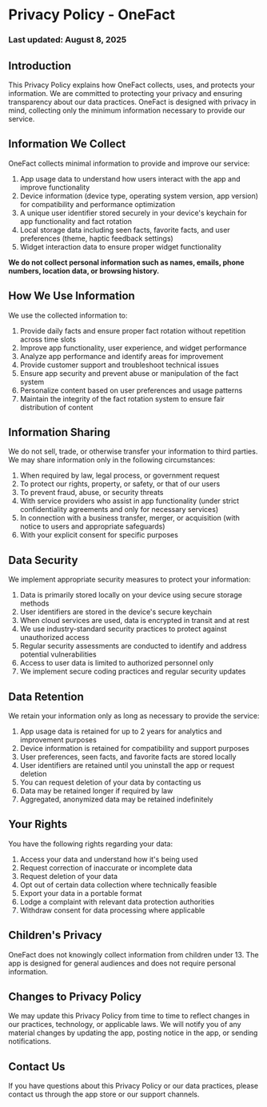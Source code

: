 
# Privacy Policy - OneFact

### Last updated: August 8, 2025

## Introduction
This Privacy Policy explains how OneFact collects, uses, and protects your information. We are committed to protecting your privacy and ensuring transparency about our data practices. OneFact is designed with privacy in mind, collecting only the minimum information necessary to provide our service.

## Information We Collect
OneFact collects minimal information to provide and improve our service:
1. App usage data to understand how users interact with the app and improve functionality
2. Device information (device type, operating system version, app version) for compatibility and performance optimization
3. A unique user identifier stored securely in your device's keychain for app functionality and fact rotation
4. Local storage data including seen facts, favorite facts, and user preferences (theme, haptic feedback settings)
5. Widget interaction data to ensure proper widget functionality

**We do not collect personal information such as names, emails, phone numbers, location data, or browsing history.**

## How We Use Information
We use the collected information to:
1. Provide daily facts and ensure proper fact rotation without repetition across time slots
2. Improve app functionality, user experience, and widget performance
3. Analyze app performance and identify areas for improvement
4. Provide customer support and troubleshoot technical issues
5. Ensure app security and prevent abuse or manipulation of the fact system
6. Personalize content based on user preferences and usage patterns
7. Maintain the integrity of the fact rotation system to ensure fair distribution of content

## Information Sharing
We do not sell, trade, or otherwise transfer your information to third parties. We may share information only in the following circumstances:
1. When required by law, legal process, or government request
2. To protect our rights, property, or safety, or that of our users
3. To prevent fraud, abuse, or security threats
4. With service providers who assist in app functionality (under strict confidentiality agreements and only for necessary services)
5. In connection with a business transfer, merger, or acquisition (with notice to users and appropriate safeguards)
6. With your explicit consent for specific purposes

## Data Security
We implement appropriate security measures to protect your information:
1. Data is primarily stored locally on your device using secure storage methods
2. User identifiers are stored in the device's secure keychain
3. When cloud services are used, data is encrypted in transit and at rest
4. We use industry-standard security practices to protect against unauthorized access
5. Regular security assessments are conducted to identify and address potential vulnerabilities
6. Access to user data is limited to authorized personnel only
7. We implement secure coding practices and regular security updates

## Data Retention
We retain your information only as long as necessary to provide the service:
1. App usage data is retained for up to 2 years for analytics and improvement purposes
2. Device information is retained for compatibility and support purposes
3. User preferences, seen facts, and favorite facts are stored locally
4. User identifiers are retained until you uninstall the app or request deletion
5. You can request deletion of your data by contacting us
6. Data may be retained longer if required by law
7. Aggregated, anonymized data may be retained indefinitely

## Your Rights
You have the following rights regarding your data:
1. Access your data and understand how it's being used
2. Request correction of inaccurate or incomplete data
3. Request deletion of your data
4. Opt out of certain data collection where technically feasible
5. Export your data in a portable format
6. Lodge a complaint with relevant data protection authorities
7. Withdraw consent for data processing where applicable

## Children's Privacy
OneFact does not knowingly collect information from children under 13. The app is designed for general audiences and does not require personal information.

## Changes to Privacy Policy
We may update this Privacy Policy from time to time to reflect changes in our practices, technology, or applicable laws. We will notify you of any material changes by updating the app, posting notice in the app, or sending notifications.

## Contact Us
If you have questions about this Privacy Policy or our data practices, please contact us through the app store or our support channels.
